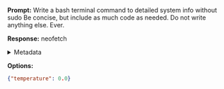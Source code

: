 **Prompt:**
Write a bash terminal command to detailed system info without sudo
Be concise, but include as much code as needed. Do not write anything else. Ever.


**Response:**
neofetch

<details><summary>Metadata</summary>

- Duration: 750 ms
- Datetime: 2023-11-16T16:16:31.273795
- Model: gpt-4-1106-preview

</details>

**Options:**
```json
{"temperature": 0.0}
```

